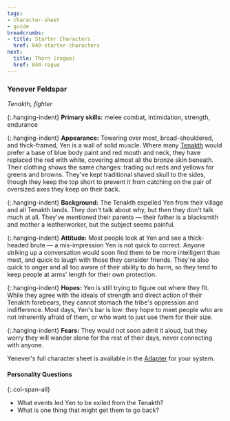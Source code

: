 ```yaml
---
tags:
- character-sheet
- guide
breadcrumbs:
- title: Starter Characters
  href: 040-starter-characters
next:
  title: Thorn (rogue)
  href: 044-rogue
---
```


### Yenever Feldspar

_Tenakth, fighter_

{:.hanging-indent}
**Primary skills:** melee combat, intimidation, strength, endurance

{:.hanging-indent}
**Appearance:** Towering over most, broad-shouldered, and thick-framed, Yen is a wall of solid muscle.
Where many [Tenakth](https://horizon.fandom.com/wiki/Tenakth) would prefer a base of blue body paint and red mouth and neck, they have replaced the red with white, covering almost all the bronze skin beneath.
Their clothing shows the same changes: trading out reds and yellows for greens and browns.
They've kept traditional shaved skull to the sides, though they keep the top short to prevent it from catching on the pair of oversized axes they keep on their back.

{:.hanging-indent}
**Background:** The Tenakth expelled Yen from their village and all Tenakth lands.
They don't talk about why, but then they don't talk much at all.
They've mentioned their parents — their father is a blacksmith and mother a leatherworker, but the subject seems painful.

{:.hanging-indent}
**Attitude:** Most people look at Yen and see a thick-headed brute — a mis-impression Yen is not quick to correct.
Anyone striking up a conversation would soon find them to be more intelligent than most, and quick to laugh with those they consider friends.
They're also quick to anger and all too aware of their ability to do harm, so they tend to keep people at arms' length for their own protection.

{:.hanging-indent}
**Hopes:** Yen is still trying to figure out where they fit.
While they agree with the ideals of strength and direct action of their Tenakth forebears, they cannot stomach the tribe's oppression and indifference.
Most days, Yen's bar is low: they hope to meet people who are not inherently afraid of them, or who want to just use them for their size.

{:.hanging-indent}
**Fears:** They would not soon admit it aloud, but they worry they will wander alone for the rest of their days, never connecting with anyone.

Yenever's full character sheet is available in the [Adapter](600-adapters.md) for your system.

#### Personality Questions

{:.col-span-all}
* What events led Yen to be exiled from the Tenakth?
* What is one thing that might get them to go back?
